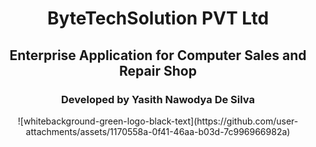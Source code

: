 <h1 align="center">ByteTechSolution PVT Ltd</h1>
<h2 align="center">Enterprise Application for Computer Sales and Repair Shop</h2>
<h3 align="center">Developed by Yasith Nawodya De Silva</h3>
<p align="center">
  ![whitebackground-green-logo-black-text](https://github.com/user-attachments/assets/1170558a-0f41-46aa-b03d-7c996966982a)
</p>
